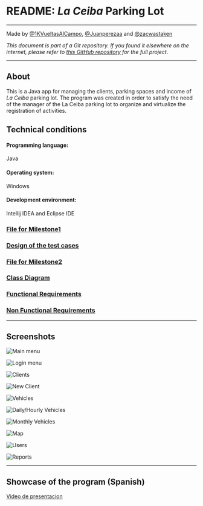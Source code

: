 # README: <i>La Ceiba</i> Parking Lot

---
Made by [@1KVueltasAlCampo](https://github.com/1KVueltasAlCampo), [@Juanperezaa](https://github.com/Juanperezaa) and [@zacwastaken](https://github.com/zacwastaken)

<i>This document is part of a Git repository. If you found it elsewhere on the internet, please refer
to [this GitHub repository](https://github.com/zacwastaken/la-ceiba-parking-lot) for the full project.</i>

---

## About

This is a Java app for managing the clients, parking spaces and income of <i>La Ceiba</i> parking
lot. The program was created in order to satisfy the need of the manager of the La Ceiba parking lot to organize and virtualize the registration of activities.

## Technical conditions
#### Programming language:
Java
#### Operating system:
Windows
#### Development environment:
Intellij IDEA and Eclipse IDE

### [File for Milestone1](docs/FirstDelivery.pdf)
### [Design of the test cases](docs/DiseñoDePruebasUnitarias.pdf)
### [File for Milestone2](docs/2ndMilestone.pdf)
### [Class Diagram](docs/ClassDiagram.pdf)
### [Functional Requirements](docs/RequerimientosFuncionalesTI3.pdf)
### [Non Functional Requirements](docs/RequerimientosNoFuncionales.pdf)

---

## Screenshots 

![Main menu](docs/screenshots/main-menu.png "Main menu")

![Login menu](docs/screenshots/login.png "Login menu")

![Clients](docs/screenshots/client-tbv.png "Clients view")

![New Client](docs/screenshots/new-client-emerg.png "New Client")

![Vehicles](docs/screenshots/vehicle-tbv.png "Vehicles view")

![Daily/Hourly Vehicles](docs/screenshots/vehicle-hod.png "Hourly/Daily Vehicles view")

![Monthly Vehicles](docs/screenshots/vehicle-monthly.png "Monthly Vehicles")

![Map](docs/screenshots/map.png "Map of the parking lot")

![Users](docs/screenshots/user-tbv.png "Users view")

![Reports](docs/screenshots/reports.png "Reports menu")

---

## Showcase of the program (Spanish)

[Video de presentacion](https://youtu.be/vgnLkLBf9SU)
